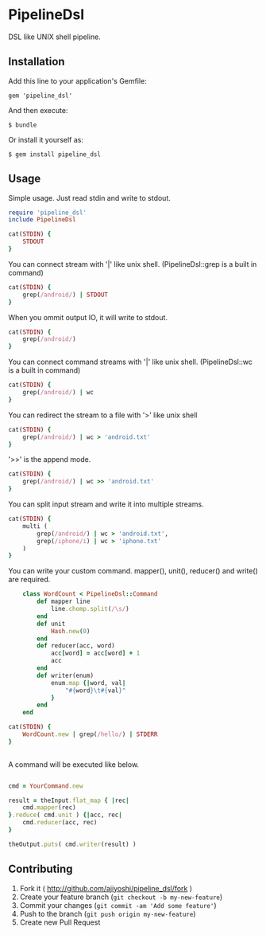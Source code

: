 # PipelineDsl

DSL like UNIX shell pipeline.

## Installation

Add this line to your application's Gemfile:

    gem 'pipeline_dsl'

And then execute:

    $ bundle

Or install it yourself as:

    $ gem install pipeline_dsl

## Usage

Simple usage.
Just read stdin and write to stdout.

```ruby
require 'pipeline_dsl'
include PipelineDsl

cat(STDIN) {
    STDOUT
}
```

You can connect stream with '|' like unix shell.
(PipelineDsl::grep is a built in command)

```ruby
cat(STDIN) {
    grep(/android/) | STDOUT
}
```

When you ommit output IO, it will write to stdout.

```ruby
cat(STDIN) {
    grep(/android/)
}
```

You can connect command streams with '|' like unix shell.
(PipelineDsl::wc is a built in command)

```ruby
cat(STDIN) {
    grep(/android/) | wc 
}
```

You can redirect the stream to a file with '>' like unix shell

```ruby
cat(STDIN) {
    grep(/android/) | wc > 'android.txt'
}
```

'>>' is the append mode.

```ruby
cat(STDIN) {
    grep(/android/) | wc >> 'android.txt'
}
```

You can split input stream and write it into multiple streams.

```ruby
cat(STDIN) {
    multi (
        grep(/android/) | wc > 'android.txt',
        grep(/iphone/i) | wc > 'iphone.txt'
    )
}
```

You can write your custom command. mapper(), unit(), reducer() and write() are required.

```ruby
    class WordCount < PipelineDsl::Command
        def mapper line
            line.chomp.split(/\s/)
        end 
        def unit
            Hash.new(0)
        end 
        def reducer(acc, word)
            acc[word] = acc[word] + 1 
            acc 
        end 
        def writer(enum)
            enum.map {|word, val|
                "#{word}\t#{val}"
            }   
        end 
    end 

cat(STDIN) {
    WordCount.new | grep(/hello/) | STDERR
}
    
```

A command will be executed like below.

```ruby

cmd = YourCommand.new

result = theInput.flat_map { |rec|
    cmd.mapper(rec)
}.reduce( cmd.unit ) {|acc, rec|
    cmd.reducer(acc, rec)
}

theOutput.puts( cmd.writer(result) )
```

## Contributing

1. Fork it ( http://github.com/ajiyoshi/pipeline_dsl/fork )
2. Create your feature branch (`git checkout -b my-new-feature`)
3. Commit your changes (`git commit -am 'Add some feature'`)
4. Push to the branch (`git push origin my-new-feature`)
5. Create new Pull Request
